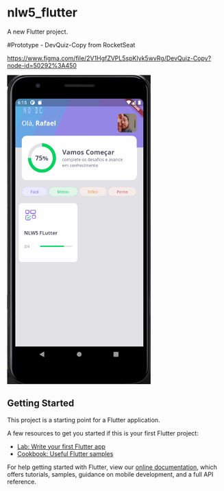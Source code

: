# nlw5_flutter

A new Flutter project.

#Prototype - DevQuiz-Copy from RocketSeat

https://www.figma.com/file/2V1HgfZVPL5spKIyk5wvRg/DevQuiz-Copy?node-id=50292%3A450

![](DevQuiz.gif)

## Getting Started

This project is a starting point for a Flutter application.

A few resources to get you started if this is your first Flutter project:

- [Lab: Write your first Flutter app](https://flutter.dev/docs/get-started/codelab)
- [Cookbook: Useful Flutter samples](https://flutter.dev/docs/cookbook)

For help getting started with Flutter, view our
[online documentation](https://flutter.dev/docs), which offers tutorials,
samples, guidance on mobile development, and a full API reference.
